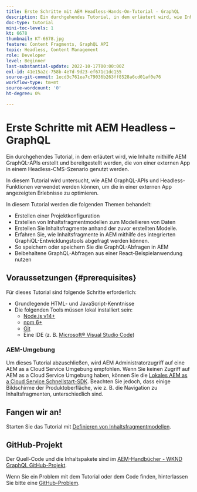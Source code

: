 ```yaml
---
title: Erste Schritte mit AEM Headless-Hands-On-Tutorial - GraphQL
description: Ein durchgehendes Tutorial, in dem erläutert wird, wie Inhalte mithilfe AEM GraphQL-APIs erstellt und bereitgestellt werden.
doc-type: tutorial
mini-toc-levels: 1
kt: 6678
thumbnail: KT-6678.jpg
feature: Content Fragments, GraphQL API
topic: Headless, Content Management
role: Developer
level: Beginner
last-substantial-update: 2022-10-17T00:00:00Z
exl-id: 41e15a2c-758b-4e7d-9d23-ef671c1dc155
source-git-commit: 1ecd3c761ea7c79036b263ff8528a6cd01af0e76
workflow-type: tm+mt
source-wordcount: '0'
ht-degree: 0%

---
```


# Erste Schritte mit AEM Headless – GraphQL

Ein durchgehendes Tutorial, in dem erläutert wird, wie Inhalte mithilfe AEM GraphQL-APIs erstellt und bereitgestellt werden, die von einer externen App in einem Headless-CMS-Szenario genutzt werden.

In diesem Tutorial wird untersucht, wie AEM GraphQL-APIs und Headless-Funktionen verwendet werden können, um die in einer externen App angezeigten Erlebnisse zu optimieren.

In diesem Tutorial werden die folgenden Themen behandelt:

* Erstellen einer Projektkonfiguration
* Erstellen von Inhaltsfragmentmodellen zum Modellieren von Daten
* Erstellen Sie Inhaltsfragmente anhand der zuvor erstellten Modelle.
* Erfahren Sie, wie Inhaltsfragmente in AEM mithilfe des integrierten GraphiQL-Entwicklungstools abgefragt werden können.
* So speichern oder speichern Sie die GraphQL-Abfragen in AEM
* Beibehaltene GraphQL-Abfragen aus einer React-Beispielanwendung nutzen


## Voraussetzungen {#prerequisites}

Für dieses Tutorial sind folgende Schritte erforderlich:

* Grundlegende HTML- und JavaScript-Kenntnisse
* Die folgenden Tools müssen lokal installiert sein:
   * [Node.js v14+](https://nodejs.org/en/)
   * [npm 6+](https://www.npmjs.com/)
   * [Git](https://git-scm.com/)
   * Eine IDE (z. B. [Microsoft® Visual Studio Code](https://code.visualstudio.com/))

### AEM-Umgebung

Um dieses Tutorial abzuschließen, wird AEM Administratorzugriff auf eine AEM as a Cloud Service Umgebung empfohlen. Wenn Sie keinen Zugriff auf AEM as a Cloud Service Umgebung haben, können Sie die [Lokales AEM as a Cloud Service Schnellstart-SDK](/help/cloud-service/local-development-environment/aem-runtime.md). Beachten Sie jedoch, dass einige Bildschirme der Produktoberfläche, wie z. B. die Navigation zu Inhaltsfragmenten, unterschiedlich sind.

## Fangen wir an!

Starten Sie das Tutorial mit [Definieren von Inhaltsfragmentmodellen](content-fragment-models.md).

## GitHub-Projekt

Der Quell-Code und die Inhaltspakete sind im [AEM-Handbücher - WKND GraphQL GitHub-Projekt](https://github.com/adobe/aem-guides-wknd-graphql).

Wenn Sie ein Problem mit dem Tutorial oder dem Code finden, hinterlassen Sie bitte eine [GitHub-Problem](https://github.com/adobe/aem-guides-wknd-graphql/issues).
